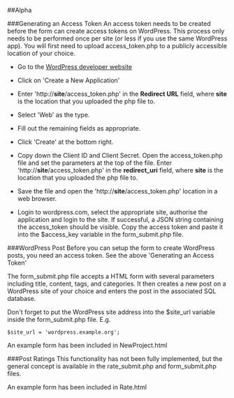 ##Alpha

###Generating an Access Token
An access token needs to be created before the form can create access tokens on WordPress. This process only needs to be performed once per site (or less if you use the same WordPress app). You will first need to upload access_token.php to a publicly accessible location of your choice.

- Go to the [WordPress developer website](https://developer.wordpress.com/apps/)
- Click on 'Create a New Application'
- Enter 'http://**site**/access_token.php' in the **Redirect URL** field, where **site** is the location that you uploaded the php file to.
- Select 'Web' as the type.
- Fill out the remaining fields as appropriate.
- Click 'Create' at the bottom right.
 
- Copy down the Client ID and Client Secret. Open the access_token.php file and set the parameters at the top of the file. Enter 'http://**site**/access_token.php' in the **redirect_uri** field, where **site** is the location that you uploaded the php file to.

- Save the file and open the 'http://**site**/access_token.php' location in a web browser. 

- Login to wordpress.com, select the appropriate site, authorise the application and login to the site. If successful, a JSON string containing the access_token should be visible. Copy the access token and paste it into the $access_key variable in the form_submit.php file.

###WordPress Post
Before you can setup the form to create WordPress posts, you need an access token. See the above 'Generating an Access Token'

The form_submit.php file accepts a HTML form with several parameters including title, content, tags, and categories. It then creates a new post on a WordPress site of your choice and enters the post in the associated SQL database.

Don't forget to put the WordPress site address into the $site_url variable inside the form_submit.php file. E.g.
```
$site_url = 'wordpress.example.org';
```

An example form has been included in NewProject.html

###Post Ratings
This functionality has not been fully implemented, but the general concept is available in the rate_submit.php and form_submit.php files. 

An example form has been included in Rate.html

